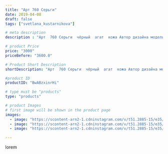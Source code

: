 ```yaml
---
title: "Арт 760 Серьги"
date: 2019-04-08
draft: false
tags: ["svetlana_kustarnikova"]

# meta description
description : "Арт  760 Серьги  чёрный  агат  кожа Автор дизайна модели mea _ elena _"

# product Price
price: "3000"
priceBefore: "3600.0"

# Product Short Description
shortDescription: "Арт  760 Серьги  чёрный  агат  кожа Автор дизайна модели mea _ elena _"

#product ID
productID: "BwABzxinrHi"

# type must be "products"
type: "products"

# product Images
# first image will be shown in the product page
images:
  - image: "https://scontent-arn2-1.cdninstagram.com/v/t51.2885-15/e35/56890544_2374658829433156_973344329355811621_n.jpg?se=8&tp=1&_nc_ht=scontent-arn2-1.cdninstagram.com&_nc_cat=104&_nc_ohc=CM-5cUQkphAAX_XDknj&oh=f4dba9bf3b544d5e60c3c5e18b044585&oe=606A9B7F&ig_cache_key=MjAxNzYyMDU4NTQzMDgzNjc2OA%3D%3D.2"
  - image: "https://scontent-arn2-1.cdninstagram.com/v/t51.2885-15/e35/57166287_928377624029187_961220448469647688_n.jpg?tp=1&_nc_ht=scontent-arn2-1.cdninstagram.com&_nc_cat=103&_nc_ohc=cuU3etbn8YgAX_SpO2u&oh=6038c0e4074d4d54c6c3cf04f9e914c4&oe=606A47A8&ig_cache_key=MjAxNzYyMDU4NTQzOTE0NTkyOQ%3D%3D.2"
  - image: "https://scontent-arn2-1.cdninstagram.com/v/t51.2885-15/e35/56218114_291498318436746_1098450304730184569_n.jpg?tp=1&_nc_ht=scontent-arn2-1.cdninstagram.com&_nc_cat=106&_nc_ohc=OsZL9PAk9bgAX_xfxZH&oh=d88cdbb22ca24f03456c457a8e878ade&oe=606D45B5&ig_cache_key=MjAxNzYyMDU4NTQyMjM2MzEzNA%3D%3D.2"

---
```

lorem
